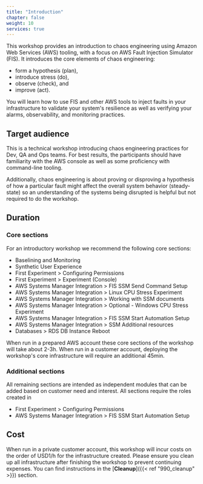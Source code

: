 ```yaml
---
title: "Introduction"
chapter: false
weight: 10
services: true
---
```

This workshop provides an introduction to chaos engineering using Amazon Web Services (AWS) tooling, with a focus on AWS Fault Injection Simulator (FIS). It introduces the core elements of chaos engineering: 

* form a hypothesis (plan),
* introduce stress (do),
* observe (check), and 
* improve (act). 

You will learn how to use FIS and other AWS tools to inject faults in your infrastructure to validate your system's resilience as well as verifying your alarms, observability, and monitoring practices.

## Target audience

This is a technical workshop introducing chaos engineering practices for Dev, QA and Ops teams. For best results, the participants should have familiarity with the AWS console as well as some proficiency with command-line tooling. 

Additionally, chaos engineering is about proving or disproving a hypothesis of how a particular fault might affect the overall system behavior (steady-state) so an understanding of the systems being disrupted is helpful but not required to do the workshop.

## Duration

### Core sections

For an introductory workshop we recommend the following core sections:

* Baselining and Monitoring
* Synthetic User Experience
* First Experiment > Configuring Permissions
* First Experiment > Experiment (Console)
* AWS Systems Manager Integration > FIS SSM Send Command Setup
* AWS Systems Manager Integration > Linux CPU Stress Experiment
* AWS Systems Manager Integration > Working with SSM documents
* AWS Systems Manager Integration > Optional - Windows CPU Stress Experiment
* AWS Systems Manager Integration > FIS SSM Start Automation Setup
* AWS Systems Manager Integration > SSM Additional resources
* Databases > RDS DB Instance Reboot

When run in a prepared AWS account these core sections of the workshop will take about 2-3h. When run in a customer account, deploying the workshop's core infrastructure will require an additional 45min. 

### Additional sections

All remaining sections are intended as independent modules that can be added based on customer need and interest. All sections require the roles created in

* First Experiment > Configuring Permissions
* AWS Systems Manager Integration > FIS SSM Start Automation Setup

## Cost

When run in a private customer account, this workshop will incur costs on the order of USD1/h for the infrastructure created. Please ensure you clean up all infrastructure after finishing the workshop to prevent continuing expenses. You can find instructions in the [**Cleanup**]({{< ref "990_cleanup" >}}) section. 
